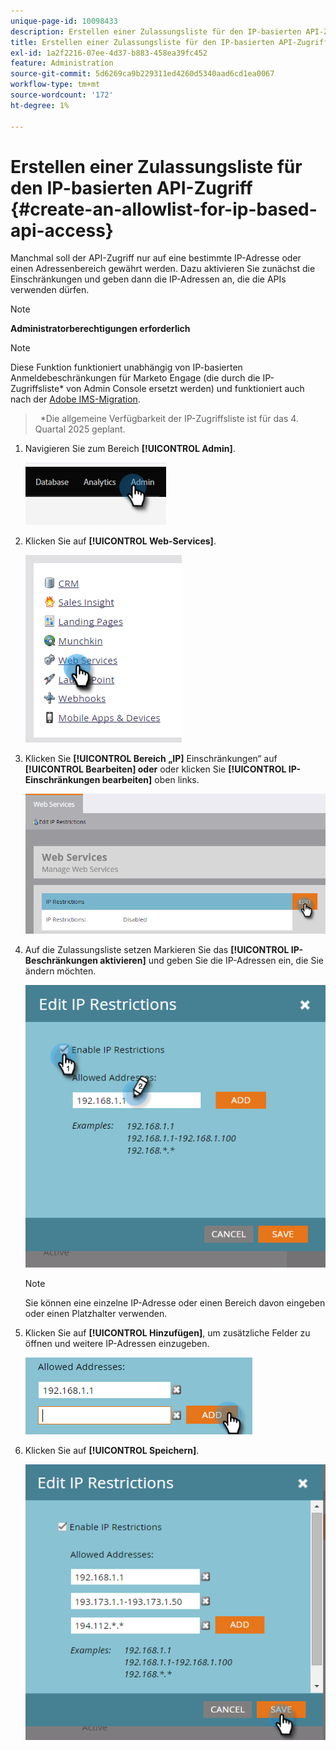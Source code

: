 ```yaml
---
unique-page-id: 10098433
description: Erstellen einer Zulassungsliste für den IP-basierten API-Zugriff - Marketo-Dokumente - Produktdokumentation
title: Erstellen einer Zulassungsliste für den IP-basierten API-Zugriff
exl-id: 1a2f2216-07ee-4d37-b883-458ea39fc452
feature: Administration
source-git-commit: 5d6269ca9b229311ed4260d5340aad6cd1ea0067
workflow-type: tm+mt
source-wordcount: '172'
ht-degree: 1%

---
```


# Erstellen einer Zulassungsliste für den IP-basierten API-Zugriff {#create-an-allowlist-for-ip-based-api-access}

Manchmal soll der API-Zugriff nur auf eine bestimmte IP-Adresse oder einen Adressenbereich gewährt werden. Dazu aktivieren Sie zunächst die Einschränkungen und geben dann die IP-Adressen an, die die APIs verwenden dürfen.

>[!NOTE]
>
>**Administratorberechtigungen erforderlich**

>[!NOTE]
>
>Diese Funktion funktioniert unabhängig von IP-basierten Anmeldebeschränkungen für Marketo Engage (die durch die IP-Zugriffsliste* von Admin Console ersetzt werden) und funktioniert auch nach der [Adobe IMS-Migration](/help/marketo/product-docs/administration/marketo-with-adobe-identity/adobe-identity-management-overview.md).
>> 
>>&#42;Die allgemeine Verfügbarkeit der IP-Zugriffsliste ist für das 4. Quartal 2025 geplant.

1. Navigieren Sie zum Bereich **[!UICONTROL Admin]**.

   ![](assets/create-an-allowlist-for-ip-based-api-access-1.png)

1. Klicken Sie auf **[!UICONTROL Web-Services]**.

   ![](assets/create-an-allowlist-for-ip-based-api-access-2.png)

1. Klicken Sie **[!UICONTROL Bereich „IP]** Einschränkungen“ auf **[!UICONTROL Bearbeiten] oder** oder klicken Sie **[!UICONTROL IP-Einschränkungen bearbeiten]** oben links.

   ![](assets/create-an-allowlist-for-ip-based-api-access-3.png)

1. Auf die Zulassungsliste setzen Markieren Sie das **[!UICONTROL IP-Beschränkungen aktivieren]** und geben Sie die IP-Adressen ein, die Sie ändern möchten.

   ![](assets/create-an-allowlist-for-ip-based-api-access-4.png)

   >[!NOTE]
   >
   >Sie können eine einzelne IP-Adresse oder einen Bereich davon eingeben oder einen Platzhalter verwenden.

1. Klicken Sie auf **[!UICONTROL Hinzufügen]**, um zusätzliche Felder zu öffnen und weitere IP-Adressen einzugeben.

   ![](assets/create-an-allowlist-for-ip-based-api-access-5.png)

1. Klicken Sie auf **[!UICONTROL Speichern]**.

   ![](assets/create-an-allowlist-for-ip-based-api-access-6.png)

